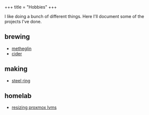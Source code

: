 +++
title = "Hobbies"
+++

I like doing a bunch of different things. Here I'll document some of the projects I've done.

## brewing
- [metheglin](./brewing/metheglin)
- [cider](./brewing/cider)

## making
- [steel ring](./making/steel-ring)

## homelab
- [resizing proxmox lvms](./homelab/proxmox-resize)